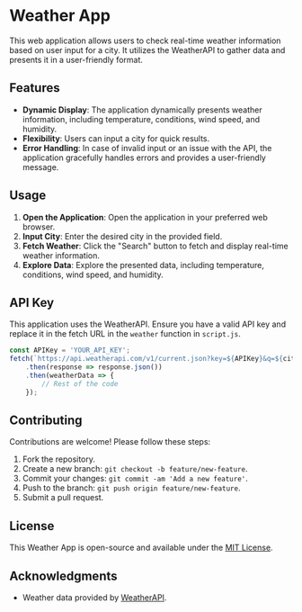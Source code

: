 # Weather App

This web application allows users to check real-time weather information based on user input for a city. It utilizes the WeatherAPI to gather data and presents it in a user-friendly format.

## Features

- **Dynamic Display**: The application dynamically presents weather information, including temperature, conditions, wind speed, and humidity.
- **Flexibility**: Users can input a city for quick results.
- **Error Handling**: In case of invalid input or an issue with the API, the application gracefully handles errors and provides a user-friendly message.

## Usage

1. **Open the Application**: Open the application in your preferred web browser.
2. **Input City**: Enter the desired city in the provided field.
3. **Fetch Weather**: Click the "Search" button to fetch and display real-time weather information.
4. **Explore Data**: Explore the presented data, including temperature, conditions, wind speed, and humidity.

## API Key

This application uses the WeatherAPI. Ensure you have a valid API key and replace it in the fetch URL in the `weather` function in `script.js`.

```javascript
const APIKey = 'YOUR_API_KEY';
fetch(`https://api.weatherapi.com/v1/current.json?key=${APIKey}&q=${city}`)
    .then(response => response.json())
    .then(weatherData => {
        // Rest of the code
    });
```
## Contributing

Contributions are welcome! Please follow these steps:

1. Fork the repository.
2. Create a new branch: `git checkout -b feature/new-feature`.
3. Commit your changes: `git commit -am 'Add a new feature'`.
4. Push to the branch: `git push origin feature/new-feature`.
5. Submit a pull request.

## License

This Weather App is open-source and available under the [MIT License](LICENSE). 

## Acknowledgments

- Weather data provided by [WeatherAPI](https://www.weatherapi.com/).
